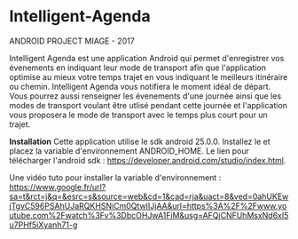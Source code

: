 # Intelligent-Agenda
ANDROID PROJECT MIAGE - 2017


Intelligent Agenda est une application Android qui permet d'enregistrer vos évenements en indiquant
leur mode de transport afin que l'application optimise au mieux votre temps trajet en vous indiquant le meilleurs itinéraire ou chemin.
Intelligent Agenda vous notifiera le moment idéal de départ.
Vous pourrez aussi renseigner les évenements d'une journée ainsi que les modes de transport voulant être utlisé pendant cette journée
et l'application vous proposera le mode de transport avec le temps plus court pour un trajet.

**Installation**
Cette application utilise le sdk android 25.0.0. Installez le et placez la variable d'environnement ANDROID_HOME.
Le lien pour télécharger l'android sdk : https://developer.android.com/studio/index.html.

Une vidéo tuto pour installer la variable d'environnement :
https://www.google.fr/url?sa=t&rct=j&q=&esrc=s&source=web&cd=1&cad=rja&uact=8&ved=0ahUKEwjTgvC596PSAhUJaRQKHSNiCm0QtwIIJjAA&url=https%3A%2F%2Fwww.youtube.com%2Fwatch%3Fv%3DbcOHJwA1FiM&usg=AFQjCNFUhMsxNd6xI5u7PHf5iXyanh71-g






